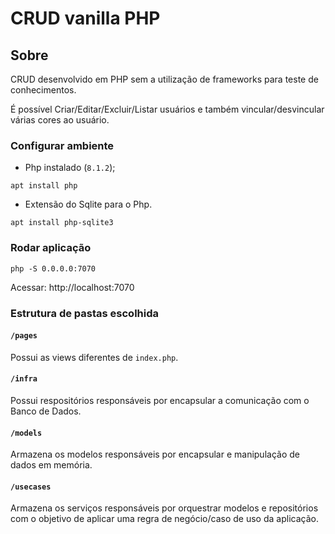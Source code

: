 # CRUD vanilla PHP

## Sobre

CRUD desenvolvido em PHP sem a utilização de frameworks para teste de conhecimentos. 

É possível Criar/Editar/Excluir/Listar usuários e também vincular/desvincular várias cores ao usuário.

### Configurar ambiente
- Php instalado (`8.1.2`);
```
apt install php
```
- Extensão do Sqlite para o Php.
``` 
apt install php-sqlite3
```

### Rodar aplicação

``` 
php -S 0.0.0.0:7070
```

Acessar: http://localhost:7070

### Estrutura de pastas escolhida

#### `/pages`
Possui as views diferentes de `index.php`.

#### `/infra`
Possui respositórios responsáveis por encapsular a comunicação com o Banco de Dados.

#### `/models`
Armazena os modelos responsáveis por encapsular e manipulação de dados em memória.

#### `/usecases`
Armazena os serviços responsáveis por orquestrar modelos e repositórios com o objetivo de aplicar uma regra de negócio/caso de uso da aplicação.  
